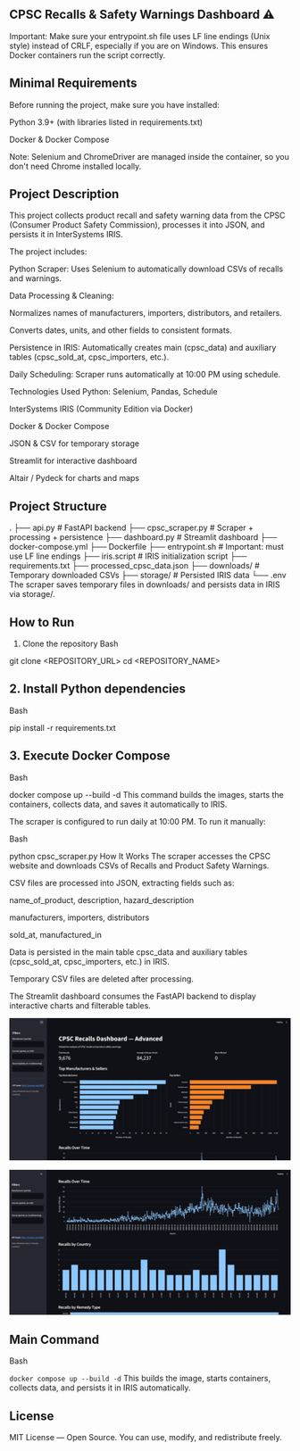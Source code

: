 ## CPSC Recalls & Safety Warnings Dashboard ⚠️
Important: Make sure your entrypoint.sh file uses LF line endings (Unix style) instead of CRLF, especially if you are on Windows. This ensures Docker containers run the script correctly.

## Minimal Requirements
Before running the project, make sure you have installed:

Python 3.9+ (with libraries listed in requirements.txt)

Docker & Docker Compose

Note: Selenium and ChromeDriver are managed inside the container, so you don't need Chrome installed locally.

## Project Description
This project collects product recall and safety warning data from the CPSC (Consumer Product Safety Commission), processes it into JSON, and persists it in InterSystems IRIS.

The project includes:

Python Scraper: Uses Selenium to automatically download CSVs of recalls and warnings.

Data Processing & Cleaning:

Normalizes names of manufacturers, importers, distributors, and retailers.

Converts dates, units, and other fields to consistent formats.

Persistence in IRIS: Automatically creates main (cpsc_data) and auxiliary tables (cpsc_sold_at, cpsc_importers, etc.).

Daily Scheduling: Scraper runs automatically at 10:00 PM using schedule.

Technologies Used
Python: Selenium, Pandas, Schedule

InterSystems IRIS (Community Edition via Docker)

Docker & Docker Compose

JSON & CSV for temporary storage

Streamlit for interactive dashboard

Altair / Pydeck for charts and maps

## Project Structure
.
├── api.py                 # FastAPI backend
├── cpsc_scraper.py        # Scraper + processing + persistence
├── dashboard.py           # Streamlit dashboard
├── docker-compose.yml
├── Dockerfile
├── entrypoint.sh          # Important: must use LF line endings
├── iris.script            # IRIS initialization script
├── requirements.txt
├── processed_cpsc_data.json
├── downloads/             # Temporary downloaded CSVs
├── storage/               # Persisted IRIS data
└── .env
The scraper saves temporary files in downloads/ and persists data in IRIS via storage/.

## How to Run
1. Clone the repository
Bash

git clone <REPOSITORY_URL>
cd <REPOSITORY_NAME>
## 2. Install Python dependencies
Bash

pip install -r requirements.txt
## 3. Execute Docker Compose
Bash

docker compose up --build -d
This command builds the images, starts the containers, collects data, and saves it automatically to IRIS.

The scraper is configured to run daily at 10:00 PM. To run it manually:

Bash

python cpsc_scraper.py
How It Works
The scraper accesses the CPSC website and downloads CSVs of Recalls and Product Safety Warnings.

CSV files are processed into JSON, extracting fields such as:

name_of_product, description, hazard_description

manufacturers, importers, distributors

sold_at, manufactured_in

Data is persisted in the main table cpsc_data and auxiliary tables (cpsc_sold_at, cpsc_importers, etc.) in IRIS.

Temporary CSV files are deleted after processing.

The Streamlit dashboard consumes the FastAPI backend to display interactive charts and filterable tables.

![Dashboard](./images/dash.png)

![Dashboard Recalls](./images/dash-recalls.png)


## Main Command
Bash

``docker compose up --build -d``
This builds the image, starts containers, collects data, and persists it in IRIS automatically.

## License
MIT License — Open Source. You can use, modify, and redistribute freely.